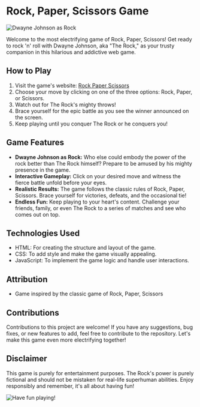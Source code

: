 # Rock, Paper, Scissors Game

![Dwayne Johnson as Rock](https://media.tenor.com/kHcmsxlKHEAAAAAM/rock-one-eyebrow-raised-rock-staring.gif)

Welcome to the most electrifying game of Rock, Paper, Scissors! Get ready to rock 'n' roll with Dwayne Johnson, aka "The Rock," as your trusty companion in this hilarious and addictive web game.

## How to Play

1. Visit the game's website: [Rock Paper Scissors]([https://your-github-username.github.io/Rock-Paper-Scissors](https://dheeerazzz.github.io/Rock-Paper-Scissor/)/)
2. Choose your move by clicking on one of the three options: Rock, Paper, or Scissors.
3. Watch out for The Rock's mighty throws!
4. Brace yourself for the epic battle as you see the winner announced on the screen.
5. Keep playing until you conquer The Rock or he conquers you!

## Game Features

- **Dwayne Johnson as Rock:** Who else could embody the power of the rock better than The Rock himself? Prepare to be amused by his mighty presence in the game.
- **Interactive Gameplay:** Click on your desired move and witness the fierce battle unfold before your eyes.
- **Realistic Results:** The game follows the classic rules of Rock, Paper, Scissors. Brace yourself for victories, defeats, and the occasional tie!
- **Endless Fun:** Keep playing to your heart's content. Challenge your friends, family, or even The Rock to a series of matches and see who comes out on top.

## Technologies Used

- HTML: For creating the structure and layout of the game.
- CSS: To add style and make the game visually appealing.
- JavaScript: To implement the game logic and handle user interactions.

## Attribution

- Game inspired by the classic game of Rock, Paper, Scissors

## Contributions

Contributions to this project are welcome! If you have any suggestions, bug fixes, or new features to add, feel free to contribute to the repository. Let's make this game even more electrifying together!

## Disclaimer

This game is purely for entertainment purposes. The Rock's power is purely fictional and should not be mistaken for real-life superhuman abilities. Enjoy responsibly and remember, it's all about having fun!

![Have fun playing!](https://media0.giphy.com/media/3o7TKSxdQJIoiRXHl6/giphy.gif)
